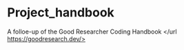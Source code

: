 # Project_handbook

A folloe-up of the Good Researcher Coding Handbook </url https://goodresearch.dev/>